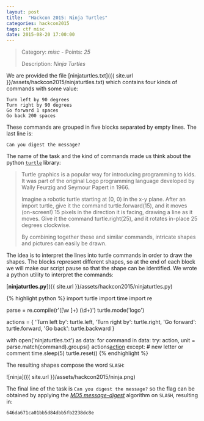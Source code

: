 ```yaml
---
layout: post
title:  "Hackcon 2015: Ninja Turtles"
categories: hackcon2015
tags: ctf misc
date: 2015-08-20 17:00:00
---
```


> Category: *misc* - Points: *25*
>
> Description: *Ninja Turtles*

We are provided the file [ninjaturtles.txt]({{ site.url }}/assets/hackcon2015/ninjaturtles.txt) which contains four kinds of commands with some value:

    Turn left by 90 degrees
    Turn right by 90 degrees
    Go forward 1 spaces
    Go back 200 spaces

These commands are grouped in five blocks separated by empty lines. The last line is:

    Can you digest the message?

The name of the task and the kind of commands made us think about the python [`turtle`](https://docs.python.org/2/library/turtle.html) library:

> Turtle graphics is a popular way for introducing programming to kids. It was part of the original Logo programming language developed by Wally Feurzig and Seymour Papert in 1966.
>
> Imagine a robotic turtle starting at (0, 0) in the x-y plane. After an import turtle, give it the command turtle.forward(15), and it moves (on-screen!) 15 pixels in the direction it is facing, drawing a line as it moves. Give it the command turtle.right(25), and it rotates in-place 25 degrees clockwise.
>
> By combining together these and similar commands, intricate shapes and pictures can easily be drawn.

The idea is to interpret the lines into turtle commands in order to draw the shapes. The blocks represent different shapes, so at the end of each block we will make our script pause so that the shape can be identified. We wrote a python utility to interpret the commands:

[**ninjaturtles.py**]({{ site.url }}/assets/hackcon2015/ninjaturtles.py)

{% highlight python %}
import turtle
import time
import re

parse = re.compile(r'([\w ]+) (\d+)')
turtle.mode('logo')

actions = {
    'Turn left by': turtle.left,
    'Turn right by': turtle.right,
    'Go forward': turtle.forward,
    'Go back': turtle.backward
}

with open('ninjaturtles.txt') as data:
    for command in data:
        try:
            action, unit = parse.match(command).groups()
            actions[action](float(unit))
        except:
            # new letter or comment
            time.sleep(5)
            turtle.reset()
{% endhighlight %}

The resulting shapes compose the word `SLASH`:

![ninja]({{ site.url }}/assets/hackcon2015/ninja.png)

The final line of the task is `Can you digest the message?` so the flag can be obtained by applying the [*MD5 message-digest*](https://en.wikipedia.org/wiki/MD5) algorithm on `SLASH`, resulting in:

    646da671ca01bb5d84dbb5fb2238dc8e

